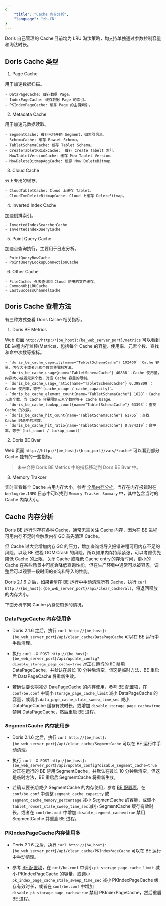 ```yaml
---
{
    "title": "Cache 内存分析",
    "language": "zh-CN"
}
---
```


<!--
Licensed to the Apache Software Foundation (ASF) under one
or more contributor license agreements.  See the NOTICE file
distributed with this work for additional information
regarding copyright ownership.  The ASF licenses this file
to you under the Apache License, Version 2.0 (the
"License"); you may not use this file except in compliance
with the License.  You may obtain a copy of the License at

  http://www.apache.org/licenses/LICENSE-2.0

Unless required by applicable law or agreed to in writing,
software distributed under the License is distributed on an
"AS IS" BASIS, WITHOUT WARRANTIES OR CONDITIONS OF ANY
KIND, either express or implied.  See the License for the
specific language governing permissions and limitations
under the License.
-->

Doris 自己管理的 Cache 目前均为 LRU 淘汰策略，均支持单独通过参数控制容量和淘汰时长。

## Doris Cache 类型

1. Page Cache

用于加速数据扫描。

```
- DataPageCache: 缓存数据 Page。
- IndexPageCache: 缓存数据 Page 的索引。
- PKIndexPageCache: 缓存 Page 的主键索引。
```

2. Metadata Cache

用于加速元数据读取。

```
- SegmentCache: 缓存已打开的 Segment，如索引信息。
- SchemaCache: 缓存 Rowset Schema。
- TabletSchemaCache: 缓存 Tablet Schema。
- CreateTabletRRIdxCache:  缓存 Create Tabelt 索引。
- MowTabletVersionCache: 缓存 Mow Tablet Version。
- MowDeleteBitmapAggCache: 缓存 Mow DeleteBitmap。
```

3. Cloud Cache

云上专用的缓存。

```
- CloudTabletCache: Cloud 上缓存 Tablet。
- CloudTxnDeleteBitmapCache: Cloud 上缓存 DeleteBitmap。
```

4. Inverted Index Cache

加速倒排索引。

```
- InvertedIndexSearcherCache
- InvertedIndexQueryCache
```

5. Point Query Cache

加速点查询执行，主要用于日志分析。

```
- PointQueryRowCache
- PointQueryLookupConnectionCache
```

6. Other Cache

```
- FileCache: 外表查询和 Cloud 使用的文件缓存。
- CommonObjLRUCache
- LastSuccessChannelCache
```

## Doris Cache 查看方法

有三种方式查看 Doris Cache 相关指标。

1. Doris BE Metrics

Web 页面 `http://http://{be_host}:{be_web_server_port}/metrics` 可以看到 BE 进程内存监控(Metrics)，包括每个 Cache 的容量、使用率、元素个数、查找和命中次数等指标。

```
- `doris_be_cache_capacity{name="TabletSchemaCache"} 102400`：Cache 容量，内存大小或者元素个数两种限制方法。
- `doris_be_cache_usage{name="TabletSchemaCache"} 40838`：Cache 使用量，内存大小或者元素个数，对应 Cache 容量的限制。
- `doris_be_cache_usage_ratio{name="TabletSchemaCache"} 0.398809`：Cache 使用率，等于`(cache_usage / cache_capacity)`。
- `doris_be_cache_element_count{name="TabletSchemaCache"} 1628`：Cache 元素个数，当 Cache 容量限制元素个数时等于 Cache Usage。
- `doris_be_cache_lookup_count{name="TabletSchemaCache"} 63393`：查找 Cache 的次数。
- `doris_be_cache_hit_count{name="TabletSchemaCache"} 61765`：查找 Cache 时命中的次数。
- `doris_be_cache_hit_ratio{name="TabletSchemaCache"} 0.974319`：命中率，等于`(hit_count / lookup_count)`
```

2. Doris BE Bvar

Web 页面 `http://http://{be_host}:{brpc_port}/vars/*cache*` 可以看到部分 Cache 独有的一些指标。

> 未来会将 Doris BE Metrics 中的指标移动到 Doris BE Bvar 中。

3. Memory Trakcer

实时查看每个 Cache 占用内存大小，参考 [全局内存分析](./global-memory-analysis.md)，当存在内存报错时在 `be/log/be.INFO` 日志中可以找到 `Memory Tracker Summary` 中，其中包含当时的 Cache 内存大小。

## Cache 内存分析

Doris BE 运行时存在各种 Cache，通常无需关注 Cache 内存，因为在 BE 进程可用内存不足时会触发内存 GC 首先清理 Cache。

但 Cache 过大会增加内存 GC 的压力，增加查询或导入报错进程可用内存不足的风险，以及 BE 进程 OOM Crash 的风险。所以如果内存持续紧张，可以考虑优先降低 Cache 的上限、关闭 Cache 或降低 Cache entry 的存活时间，更小的 Cache 在某些场景中可能会降低查询性能，但在生产环境中通常可以被容忍，调整后可以观察一段时间的查询和导入的性能。

Doris 2.1.6 之后，如果希望在 BE 运行中手动清理所有 Cache，执行 `curl http://{be_host}:{be_web_server_port}/api/clear_cache/all`，将返回释放的内存大小。

下面分析不同 Cache 内存使用多的情况。

### DataPageCache 内存使用多

- Doris 2.1.6 之后，执行 `curl http://{be_host}:{be_web_server_port}/api/clear_cache/DataPageCache` 可以在 BE 运行中手动清理。

- 执行 `curl -X POST http://{be_host}:{be_web_server_port}/api/update_config?disable_storage_page_cache=true` 对正在运行的 BE 禁用 DataPageCache，并默认在最长 10 分钟后清空，但这是临时方法，BE 重启后 DataPageCache 将重新生效。

- 若确认要长期减少 DataPageCache 的内存使用，参考 [BE 配置项](../../admin-manual/config/be-config.md)，在 `conf/be.conf` 中调小 `storage_page_cache_limit` 减小 DataPageCache 的容量，或调小 `data_page_cache_stale_sweep_time_sec` 减小 DataPageCache 缓存有效时长，或增加 `disable_storage_page_cache=true` 禁用 DataPageCache，然后重启 BE 进程。

### SegmentCache 内存使用多

- Doris 2.1.6 之后，执行 `curl http://{be_host}:{be_web_server_port}/api/clear_cache/SegmentCache` 可以在 BE 运行中手动清理。

- 执行 `curl -X POST http:/{be_host}:{be_web_server_port}/api/update_config?disable_segment_cache=true` 对正在运行的 BE 禁用 SegmentCache，并默认在最长 10 分钟后清空，但这是临时方法，BE 重启后 SegmentCache 将重新生效。

- 若确认要长期减少 SegmentCache 的内存使用，参考 [BE 配置项](../../admin-manual/config/be-config.md)，在 `conf/be.conf` 中调整 `segment_cache_capacity` 或 `segment_cache_memory_percentage` 减小 SegmentCache 的容量，或调小 `tablet_rowset_stale_sweep_time_sec` 减小 SegmentCache 缓存有效时长，或者在 `conf/be.conf` 中增加 `disable_segment_cache=true` 禁用 SegmentCache 并重启 BE 进程。

### PKIndexPageCache 内存使用多

- Doris 2.1.6 之后，执行 `curl http://{be_host}:{be_web_server_port}/api/clear_cache/PKIndexPageCache` 可以在 BE 运行中手动清理。

- 参考 [BE 配置项](../../admin-manual/config/be-config.md)，在 `conf/be.conf` 中调小 `pk_storage_page_cache_limit` 减小 PKIndexPageCache 的容量，或调小 `pk_index_page_cache_stale_sweep_time_sec` 减小 PKIndexPageCache 缓存有效时长，或者在 `conf/be.conf` 中增加 `disable_pk_storage_page_cache=true` 禁用 PKIndexPageCache，然后重启 BE 进程。
